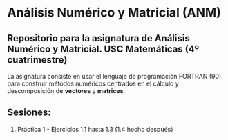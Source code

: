 # Análisis Numérico y Matricial (ANM)

## Repositorio para la asignatura de Análisis Numérico y Matricial. USC Matemáticas (4º cuatrimestre)

La asignatura consiste en usar el lenguaje de programación FORTRAN (90) para construir métodos numéricos centrados
en el cálculo y descomposición de **vectores** y **matrices**.

## Sesiones: 
1.  Práctica 1 - Ejercicios 1.1 hasta 1.3 (1.4 hecho después)